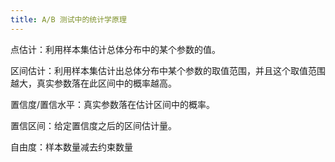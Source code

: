 ```yaml
---
title: A/B 测试中的统计学原理
---
```


点估计：利用样本集估计总体分布中的某个参数的值。

区间估计：利用样本集估计出总体分布中某个参数的取值范围，并且这个取值范围越大，真实参数落在此区间中的概率越高。

置信度/置信水平：真实参数落在估计区间中的概率。

置信区间：给定置信度之后的区间估计量。

自由度：样本数量减去约束数量


